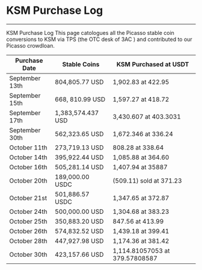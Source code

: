 # KSM Purchase Log

---

KSM Purchase Log
This page catologues all the Picasso stable coin conversions to KSM via TPS (the OTC desk of 3AC ) and contributed to our Picasso crowdloan.
 
| Purchase Date  | Stable Coins      | KSM Purchased at USDT          |
| -------------- | ----------------- | ------------------------------ |
| September 13th | 804,805.77 USD    | 1,902.83 at 422.95             |
| September 15th | 668, 810.99 USD   | 1,597.27 at 418.72             |
| September 17th | 1,383,574.437 USD | 3,430.607 at 403.3031          |
| September 30th | 562,323.65 USD    | 1,672.346 at 336.24            |
| October 11th   | 273,719.13 USD    | 808.28 at 338.64               |
| October 14th   | 395,922.44 USD    | 1,085.88 at 364.60             |
| October 16th   | 505,281.14 USD    | 1,407.94 at 35887              |
| October 20th   | 189,000.00 USDC   | (509.11) sold at 371.23        |
| October 21st   | 501,886.57 USDC   | 1,347.65 at 372.87             |
| October 24th   | 500,000.00 USD    | 1,304.68 at 383.23             |
| October 25th   | 350,883.20 USD    | 847.56 at 413.99               |
| October 26th   | 574,832.52 USD    | 1,439.18 at 399.41             |
| October 28th   | 447,927.98 USD    | 1,174.36 at 381.42             |
| October 30th   | 423,157.66 USD    | 1,114.81057053 at 379.57808587 |
